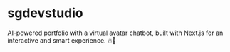# sgdevstudio
AI-powered portfolio with a virtual avatar chatbot, built with Next.js for an interactive and smart experience. 🔥🚀
